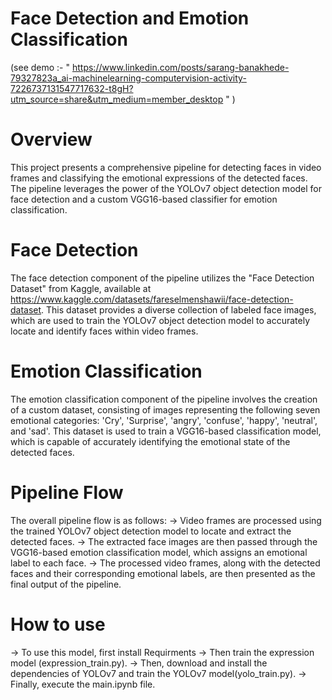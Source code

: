 # Face Detection and Emotion Classification 
(see demo :- " https://www.linkedin.com/posts/sarang-banakhede-79327823a_ai-machinelearning-computervision-activity-7226737131547717632-t8gH?utm_source=share&utm_medium=member_desktop " )

# Overview
This project presents a comprehensive pipeline for detecting faces in video frames and classifying the emotional expressions of the detected faces. The pipeline leverages the power of the YOLOv7 object detection model for face detection and a custom VGG16-based classifier for emotion classification.

# Face Detection
The face detection component of the pipeline utilizes the "Face Detection Dataset" from Kaggle, available at https://www.kaggle.com/datasets/fareselmenshawii/face-detection-dataset. This dataset provides a diverse collection of labeled face images, which are used to train the YOLOv7 object detection model to accurately locate and identify faces within video frames.

# Emotion Classification
The emotion classification component of the pipeline involves the creation of a custom dataset, consisting of images representing the following seven emotional categories: 'Cry', 'Surprise', 'angry', 'confuse', 'happy', 'neutral', and 'sad'. This dataset is used to train a VGG16-based classification model, which is capable of accurately identifying the emotional state of the detected faces.

# Pipeline Flow
The overall pipeline flow is as follows:
-> Video frames are processed using the trained YOLOv7 object detection model to locate and extract the detected faces.
-> The extracted face images are then passed through the VGG16-based emotion classification model, which assigns an emotional label to each face.
-> The processed video frames, along with the detected faces and their corresponding emotional labels, are then presented as the final output of the pipeline.

# How to use
-> To use this model, first install Requirments 
-> Then train the expression model (expression_train.py).
-> Then, download and install the dependencies of YOLOv7 and train the YOLOv7 model(yolo_train.py).
-> Finally, execute the main.ipynb file.
